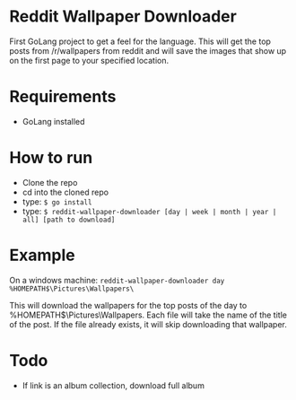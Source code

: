 # Reddit Wallpaper Downloader
First GoLang project to get a feel for the language. This will get the top posts from /r/wallpapers from reddit and will save the images that show up on the first page to your specified location. 

# Requirements
* GoLang installed

# How to run
* Clone the repo
* cd into the cloned repo
* type: `$ go install`
* type: `$ reddit-wallpaper-downloader [day | week | month | year | all] [path to download]`

# Example
On a windows machine:
`reddit-wallpaper-downloader day %HOMEPATH$\Pictures\Wallpapers\`

This will download the wallpapers for the top posts of the day to %HOMEPATH$\Pictures\Wallpapers\. Each file will take the name of the title of the post. If the file already exists, it will skip downloading that wallpaper.

# Todo
* If link is an album collection, download full album